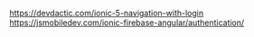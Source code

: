 https://devdactic.com/ionic-5-navigation-with-login
https://jsmobiledev.com/ionic-firebase-angular/authentication/